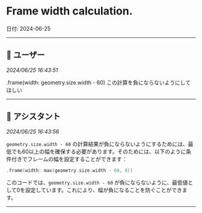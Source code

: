# Frame width calculation.

日付: 2024-06-25

---

## 👤 ユーザー
*2024/06/25 16:43:51*

.frame(width: geometry.size.width - 60) この計算を負にならないようにしてほしい

---

## 🤖 アシスタント
*2024/06/25 16:43:56*

`geometry.size.width - 60` の計算結果が負にならないようにするためには、最低でも60以上の幅を確保する必要があります。そのためには、以下のように条件付きでフレームの幅を設定することができます：

```swift
.frame(width: max(geometry.size.width - 60, 0))
```

このコードでは、`geometry.size.width - 60` が負にならないように、最低値として0を設定しています。これにより、幅が負になることを防ぐことができます。

---
